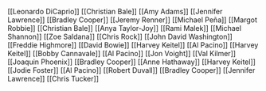 [[Leonardo DiCaprio]]
[[Christian Bale]]
[[Amy Adams]]
[[Jennifer Lawrence]]
[[Bradley Cooper]]
[[Jeremy Renner]]
[[Michael Peña]]
[[Margot Robbie]]
[[Christian Bale]]
[[Anya Taylor-Joy]]
[[Rami Malek]]
[[Michael Shannon]]
[[Zoe Saldana]]
[[Chris Rock]]
[[John David Washington]]
[[Freddie Highmore]]
[[David Bowie]]
[[Harvey Keitel]]
[[Al Pacino]]
[[Harvey Keitel]]
[[Bobby Cannavale]]
[[Al Pacino]]
[[Jon Voight]]
[[Val Kilmer]]
[[Joaquin Phoenix]]
[[Bradley Cooper]]
[[Anne Hathaway]]
[[Harvey Keitel]]
[[Jodie Foster]]
[[Al Pacino]]
[[Robert Duvall]]
[[Bradley Cooper]]
[[Jennifer Lawrence]]
[[Chris Tucker]]
